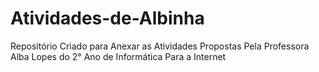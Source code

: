 # Atividades-de-Albinha
Repositório Criado para Anexar as Atividades Propostas Pela Professora Alba Lopes do 2° Ano de Informática Para a Internet
